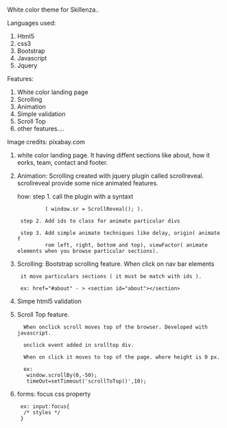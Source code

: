 #
White color theme for Skillenza..

Languages used: 

1. Html5
2. css3
3. Bootstrap
4. Javascript
5. Jquery

Features:

1. White color landing page
2. Scrolling
3. Animation
4. Simple validation
5. Scroll Top
6. other features....


Image credits: pixabay.com

1. white color landing page. It having diffent sections like about, how it eorks, team, contact and footer.

2. Animation: Scrolling created with jquery plugin called scrollreveal.
   scrollreveal provide some nice animated features.

   how: step 1. call the plugin with a syntaxt

                ( window.sr = ScrollReveal(); ).

        step 2. Add ids to class for animate particular divs

        step 3. Add simple animate techniques like delay, origin( animate  f
                rom left, right, bottom and top), viewFactor( animate elements when you browse particular sections).

3. Scrolling: Bootstrap scrolling feature. When click on nav bar elements  
        
        it move particulars sections ( it must be match with ids ).

        ex: href="#about" - > <section id="about"></section> 

5. Simpe html5 validation

6. Scroll Top feature.
   
         When onclick scroll moves top of the browser. Developed with javascript.

         onclick event added in srolltop div.

         When on click it moves to top of the page. where height is 0 px.

         ex: 
          window.scrollBy(0,-50);
          timeOut=setTimeout('scrollToTop()',10);

7. forms: focus css property
   
        ex: input:focus{
         /* styles */
        } 

